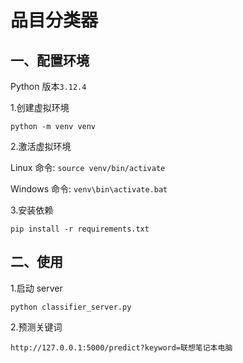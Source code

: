 # 品目分类器

## 一、配置环境

Python 版本`3.12.4`

1.创建虚拟环境

`python -m venv venv`

2.激活虚拟环境

Linux 命令: `source venv/bin/activate`

Windows 命令: `venv\bin\activate.bat`

3.安装依赖

`pip install -r requirements.txt`

## 二、使用 
1.启动 server

`python classifier_server.py`

2.预测关键词

`http://127.0.0.1:5000/predict?keyword=联想笔记本电脑`
